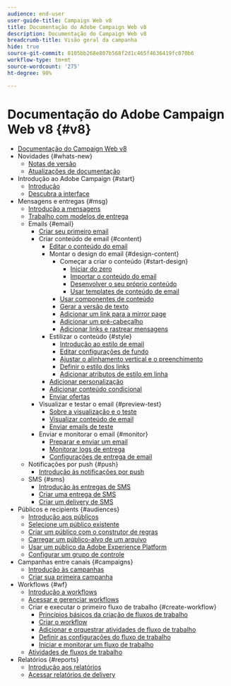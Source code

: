 ```yaml
---
audience: end-user
user-guide-title: Campaign Web v8
title: Documentação do Adobe Campaign Web v8
description: Documentação do Campaign Web v8
breadcrumb-title: Visão geral da campanha
hide: true
source-git-commit: 0105bb268e807b568f2d1c465f4636419fc070b6
workflow-type: tm+mt
source-wordcount: '275'
ht-degree: 90%

---
```



# Documentação do Adobe Campaign Web v8 {#v8}

+ [Documentação do Campaign Web v8](campaign-web-home.md)
+ Novidades {#whats-new}
   + [Notas de versão](rn/release-notes.md)
   + [Atualizações de documentação](rn/documentation-updates.md)
+ Introdução ao Adobe Campaign {#start}
   + [Introdução](get-started/get-started.md)
   + [Descubra a interface](get-started/user-interface.md)
+ Mensagens e entregas {#msg}
   + [Introdução a mensagens](email/gs-messages.md)
   + [Trabalho com modelos de entrega](email/delivery-template.md)
   + Emails {#email}
      + [Criar seu primeiro email](email/create-email.md)
      + Criar conteúdo de email {#content}
         + [Editar o conteúdo do email](content/edit-content.md)
         + Montar o design do email {#design-content}
            + Começar a criar o conteúdo {#start-design}
               + [Iniciar do zero ](content/create-email-content.md)
               + [Importar o conteúdo do email](content/existing-content.md)
               + [Desenvolver o seu próprio conteúdo](content/code-content.md)
               + [Usar templates de conteúdo de email](content/email-templates.md)
            + [Usar componentes de conteúdo](content/content-components.md)
            + [Gerar a versão de texto](content/text-version-email.md)
            + [Adicionar um link para a mirror page](content/mirror-page.md)
            + [Adicionar um pré-cabeçalho](content/preheader.md)
            + [Adicionar links e rastrear mensagens](content/message-tracking.md)
         + Estilizar o conteúdo {#style}
            + [Introdução ao estilo de email](content/get-started-email-style.md)
            + [Editar configurações de fundo](content/backgrounds.md)
            + [Ajustar o alinhamento vertical e o preenchimento](content/alignment-and-padding.md)
            + [Definir o estilo dos links](content/styling-links.md)
            + [Adicionar atributos de estilo em linha](content/inline-styling.md)
         + [Adicionar personalização](personalization/personalize.md)
         + [Adicionar conteúdo condicional](personalization/conditions.md)
         + [Enviar ofertas](content/offers.md)
      + Visualizar e testar o email {#preview-test}
         + [Sobre a visualização e o teste](preview-test/preview-test.md)
         + [Visualizar conteúdo de email](preview-test/preview-content.md)
         + [Enviar emails de teste](preview-test/proofs.md)
      + Enviar e monitorar o email {#monitor}
         + [Preparar e enviar um email](monitor/prepare-send.md)
         + [Monitorar logs de entrega](monitor/delivery-logs.md)
         + [Configurações de entrega de email](advanced-settings/delivery-settings.md)
   + Notificações por push {#push}
      + [Introdução às notificações por push](push/gs-push.md)
   + SMS {#sms}
      + [Introdução às entregas de SMS](sms/gs-sms.md)
      + [Criar uma entrega de SMS](sms/create-sms.md)
      + [Criar um delivery de SMS ](sms/content-sms.md)
+ Públicos e recipients {#audiences}
   + [Introdução aos públicos](audience/about-audiences.md)
   + [Selecione um público existente](audience/add-audience.md)
   + [Criar um público com o construtor de regras](audience/segment-builder.md)
   + [Carregar um público-alvo de um arquivo](audience/file-audience.md)
   + [Usar um público da Adobe Experience Platform](audience/aep-audience.md)
   + [Configurar um grupo de controle](audience/control-group.md)
+ Campanhas entre canais {#campaigns}
   + [Introdução às campanhas](campaigns/gs-campaigns.md)
   + [Criar sua primeira campanha](campaigns/create-campaigns.md)
+ Workflows {#wf}
   + [Introdução a workflows](workflows/gs-workflows.md)
   + [Acessar e gerenciar workflows](workflows/access-monitor.md)
   + Criar e executar o primeiro fluxo de trabalho {#create-workflow}
      + [Princípios básicos da criação de fluxos de trabalho](workflows/gs-workflow-creation.md)
      + [Criar o workflow](workflows/create-workflow.md)
      + [Adicionar e orquestrar atividades de fluxo de trabalho](workflows/build-workflow.md)
      + [Definir as configurações do fluxo de trabalho](workflows/workflow-settings.md)
      + [Iniciar e monitorar um fluxo de trabalho](workflows/start-monitor-workflows.md)
   + [Atividades de fluxos de trabalho](workflows/workflow-activities.md)
+ Relatórios {#reports}
   + [Introdução aos relatórios](reporting/gs-reports.md)
   + [Acessar relatórios de delivery](reporting/delivery-reports.md)

